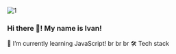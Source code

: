 ![1](https://user-images.githubusercontent.com/75698396/142399316-1bb7b3bc-ca85-4f9b-8ee6-4e5633f08d21.jpg)







### Hi there 👋! My name is Ivan!
🌱 I’m currently learning JavaScript!
br
br
br
🛠 Tech stack


